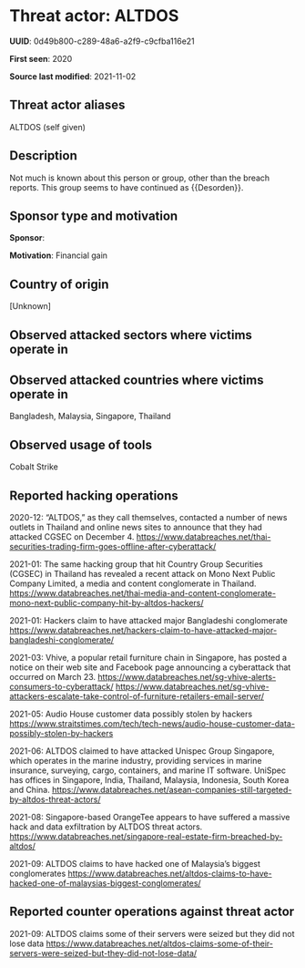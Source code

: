 # Threat actor: ALTDOS

**UUID**: 0d49b800-c289-48a6-a2f9-c9cfba116e21

**First seen**: 2020

**Source last modified**: 2021-11-02

## Threat actor aliases

ALTDOS (self given)

## Description

Not much is known about this person or group, other than the breach reports.
This group seems to have continued as {{Desorden}}.

## Sponsor type and motivation

**Sponsor**: 

**Motivation**: Financial gain


## Country of origin

[Unknown]

## Observed attacked sectors where victims operate in



## Observed attacked countries where victims operate in

Bangladesh, Malaysia, Singapore, Thailand

## Observed usage of tools

Cobalt Strike

## Reported hacking operations

2020-12: “ALTDOS,” as they call themselves, contacted a number of news outlets in Thailand and online news sites to announce that they had attacked CGSEC on December 4.
https://www.databreaches.net/thai-securities-trading-firm-goes-offline-after-cyberattack/

2021-01: The same hacking group that hit Country Group Securities (CGSEC) in Thailand has revealed a recent attack on Mono Next Public Company Limited, a media and content conglomerate in Thailand.
https://www.databreaches.net/thai-media-and-content-conglomerate-mono-next-public-company-hit-by-altdos-hackers/

2021-01: Hackers claim to have attacked major Bangladeshi conglomerate
https://www.databreaches.net/hackers-claim-to-have-attacked-major-bangladeshi-conglomerate/

2021-03: Vhive, a popular retail furniture chain in Singapore, has posted a notice on their web site and Facebook page announcing a cyberattack that occurred on March 23.
https://www.databreaches.net/sg-vhive-alerts-consumers-to-cyberattack/
https://www.databreaches.net/sg-vhive-attackers-escalate-take-control-of-furniture-retailers-email-server/

2021-05: Audio House customer data possibly stolen by hackers
https://www.straitstimes.com/tech/tech-news/audio-house-customer-data-possibly-stolen-by-hackers

2021-06: ALTDOS claimed to have attacked Unispec Group Singapore, which operates in the marine industry, providing services in marine insurance, surveying, cargo, containers, and marine IT software. UniSpec has offices in Singapore, India, Thailand, Malaysia, Indonesia, South Korea and China.
https://www.databreaches.net/asean-companies-still-targeted-by-altdos-threat-actors/

2021-08: Singapore-based OrangeTee appears to have suffered a massive hack and data exfiltration by ALTDOS threat actors.
https://www.databreaches.net/singapore-real-estate-firm-breached-by-altdos/

2021-09: ALTDOS claims to have hacked one of Malaysia’s biggest conglomerates
https://www.databreaches.net/altdos-claims-to-have-hacked-one-of-malaysias-biggest-conglomerates/

## Reported counter operations against threat actor

2021-09: ALTDOS claims some of their servers were seized but they did not lose data
https://www.databreaches.net/altdos-claims-some-of-their-servers-were-seized-but-they-did-not-lose-data/



